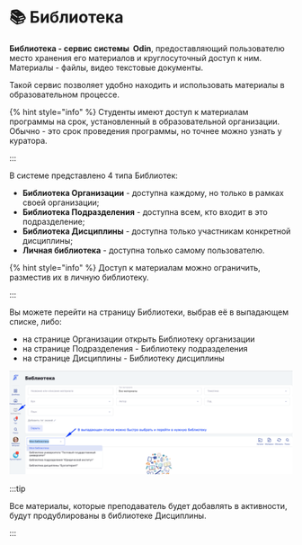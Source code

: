 # 📚 Библиотека

**Библиотека  - сервис системы  Odin**, предоставляющий пользователю место хранения  его материалов и круглосуточный доступ к ним. Материалы - файлы, видео текстовые документы.

Такой сервис позволяет удобно находить и  использовать материалы в образовательном процессе.

{% hint style="info" %}
Студенты имеют доступ к материалам программы на срок, установленный в образовательной организации. \
Обычно - это срок проведения программы, но точнее можно узнать у куратора.

:::

В системе представлено 4 типа Библиотек:

* **Библиотека Организации** - доступна каждому, но только в рамках своей организации;&#x20;
* **Библиотека Подразделения** - доступна всем, кто входит в  это подразделение;
* **Библиотека Дисциплины** - доступна только участникам  конкретной дисциплины;
* **Личная библиотека** - доступна только самому пользователю.

{% hint style="info" %}
Доступ к материалам можно ограничить, разместив их в личную библиотеку.

:::

Вы можете перейти на страницу Библиотеки, выбрав её в выпадающем списке, либо:

* на странице Организации открыть Библиотеку организации
* на странице Подразделения - Библиотеку подразделения
* на странице Дисциплины - Библиотеку дисциплины &#x20;

![](<../.gitbook/assets/image (73).png>)

:::tip

Все материалы, которые преподаватель будет добавлять в активности, будут продублированы в библиотеке Дисциплины.

:::
